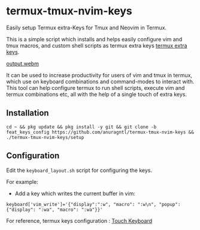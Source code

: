 # termux-tmux-nvim-keys
Easily setup Termux extra-Keys for Tmux and Neovim in Termux.

This is a simple script which installs and helps easily configure vim and tmux macros, and custom shell scripts as termux extra keys [termux extra keys](https://wiki.termux.com/wiki/Touch_Keyboard). 

[output.webm](https://github.com/user-attachments/assets/317e0371-903b-4059-abb4-be3f81023ebe)


It can be used to increase productivity for users of vim and tmux in termux, which use on keyboard combinations and command-modes to interact with.
This tool can help configure termux to run shell scripts, execute vim and termux combinations etc, all with the help of a single touch of extra keys.

## Installation

```
cd ~ && pkg update && pkg install -y git && git clone -b feat_keys_config https://github.com/anuragntl/termux-tmux-nvim-keys && ./termux-tmux-nvim-keys/setup
```

## Configuration

Edit the `keyboard_layout.sh` script for configuring the keys.

For example:

* Add a key which writes the current buffer in vim:

```
keyboard['vim_write']='{"display":":w", "macro": ":w\n", "popup": {"display": ":wa", "macro": ":wa"}}'
```
For reference, termux keys configuration : [Touch Keyboard](https://wiki.termux.com/wiki/Touch_Keyboard)

